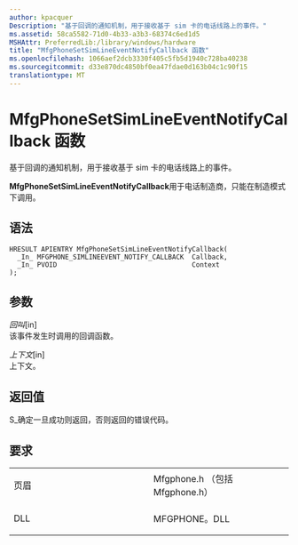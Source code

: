 ```yaml
---
author: kpacquer
Description: "基于回调的通知机制，用于接收基于 sim 卡的电话线路上的事件。"
ms.assetid: 58ca5582-71d0-4b33-a3b3-68374c6ed1d5
MSHAttr: PreferredLib:/library/windows/hardware
title: "MfgPhoneSetSimLineEventNotifyCallback 函数"
ms.openlocfilehash: 1066aef2dcb3330f405c5fb5d1940c728ba40238
ms.sourcegitcommit: d33e870dc4850bf0ea47fdae0d163b04c1c90f15
translationtype: MT
---
```

# <a name="mfgphonesetsimlineeventnotifycallback-function"></a>MfgPhoneSetSimLineEventNotifyCallback 函数


基于回调的通知机制，用于接收基于 sim 卡的电话线路上的事件。

**MfgPhoneSetSimLineEventNotifyCallback**用于电话制造商，只能在制造模式下调用。

<a name="syntax"></a>语法
------

```ManagedCPlusPlus
HRESULT APIENTRY MfgPhoneSetSimLineEventNotifyCallback(
  _In_ MFGPHONE_SIMLINEEVENT_NOTIFY_CALLBACK  Callback,
  _In_ PVOID                                  Context
);
```

<a name="parameters"></a>参数
----------

*回叫*\[in\]  
该事件发生时调用的回调函数。

*上下文*\[in\]  
上下文。

<a name="return-value"></a>返回值
------------

S\_确定一旦成功则返回，否则返回的错误代码。

<a name="requirements"></a>要求
------------

<table>
<colgroup>
<col width="50%" />
<col width="50%" />
</colgroup>
<tbody>
<tr class="odd">
<td align="left"><p>页眉</p></td>
<td align="left">Mfgphone.h （包括 Mfgphone.h）</td>
</tr>
<tr class="even">
<td align="left"><p>DLL</p></td>
<td align="left">MFGPHONE。DLL</td>
</tr>
</tbody>
</table>

 

 





